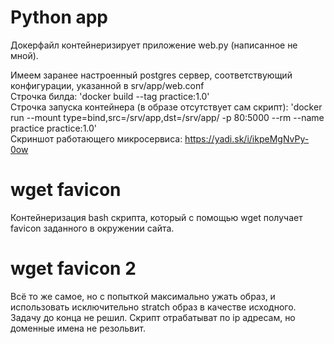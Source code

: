 # Python app

Докерфайл контейнеризирует приложение web.py (написанное не мной). 

Имеем заранее настроенный postgres сервер, соответствующий конфигурации, указанной в srv/app/web.conf <br />
Строчка билда: 'docker build --tag practice:1.0' <br />
Строчка запуска контейнера (в образе отсутствует сам скрипт): 'docker run --mount type=bind,src=/srv/app,dst=/srv/app/ -p 80:5000 --rm --name practice practice:1.0' <br />
Скриншот работающего микросервиса: https://yadi.sk/i/ikpeMgNvPy-0ow

# wget favicon

Контейнеризация bash скрипта, который с помощью wget получает favicon заданного в окружении сайта.

# wget favicon 2

Всё то же самое, но с попыткой максимально ужать образ, и использовать исключительно stratch образ в качестве исходного. <br />
Задачу до конца не решил. Скрипт отрабатыват по ip адресам, но доменные имена не резольвит.

